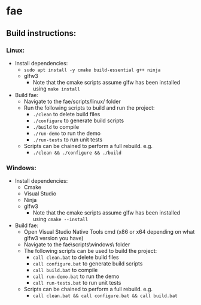 # fae

## Build instructions:

### Linux:

- Install dependencies:
    - `sudo apt install -y cmake build-essential g++ ninja`
    - glfw3
        - Note that the cmake scripts assume glfw has been installed using `make install`
- Build fae:
    - Navigate to the fae/scripts/linux/ folder
    - Run the following scripts to build and run the project:
        - `./clean` to delete build files
        - `./configure` to generate build scripts
        - `./build` to compile
        - `./run-demo` to run the demo
        - `./run-tests` to run unit tests
    - Scripts can be chained to perform a full rebuild. e.g.
        - `./clean && ./configure && ./build`

### Windows:

- Install dependencies:
    - Cmake
    - Visual Studio
    - Ninja
    - glfw3
        - Note that the cmake scripts assume glfw has been installed using `cmake --install`
- Build fae:
    - Open Visual Studio Native Tools cmd (x86 or x64 depending on what glfw3 version you have)
    - Navigate to the fae\scripts\windows\ folder
    - The following scripts can be used to build the project:
        - `call clean.bat` to delete build files
        - `call configure.bat` to generate build scripts
        - `call build.bat` to compile
        - `call run-demo.bat` to run the demo
        - `call run-tests.bat` to run unit tests
    - Scripts can be chained to perform a full rebuild. e.g.
        - `call clean.bat && call configure.bat && call build.bat`
